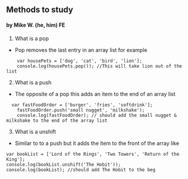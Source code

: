 ## Methods to study
#### by Mike W. (he, him) FE

1. What is a pop  
  * Pop removes the last entry in an array list for example
  ```
      var housePets = ['dog', 'cat', 'bird', 'lion'];
      console.log(housePets.pop()); //This will take lion out of the list
  ```

2. What is a push
  * The opposite of a pop this adds an item to the end of an array list
  ```
    var fastFoodOrder = ['burger', 'fries', 'softdrink'];
      fastFoodOrder.push('small nugget', 'milkshake');
      console.log(fastFoodOrder); // should add the small nugget & milkshake to the end of the array list
  ```

3. What is a unshift
  * Similar to to a push but it adds the item to the front of the array like

  ```
  var bookList = ['Lord of the Rings', 'Two Towers', 'Return of the King'];
  console.log(bookList.unshift('The Hobit'));
  console.log(bookList); //should add The Hobit to the beg
  ```
